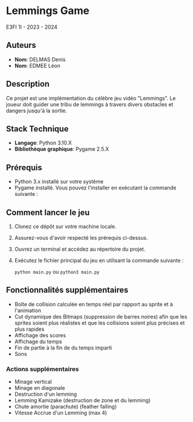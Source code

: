 # Lemmings Game
E3FI 1I - 2023 - 2024

## Auteurs
- **Nom**: DELMAS Denis
- **Nom**: EDMEE Léon

## Description
Ce projet est une implémentation du célèbre jeu vidéo "Lemmings". Le joueur doit guider une tribu de lemmings à travers divers obstacles et dangers jusqu'à la sortie.

## Stack Technique
- **Langage**: Python 3.10.X
- **Bibliothèque graphique**: Pygame 2.5.X

## Prérequis
- Python 3.x installé sur votre système
- Pygame installé. Vous pouvez l'installer en exécutant la commande suivante :

## Comment lancer le jeu
1. Clonez ce dépôt sur votre machine locale.
2. Assurez-vous d'avoir respecté les prérequis ci-dessus.
3. Ouvrez un terminal et accédez au répertoire du projet.
4. Exécutez le fichier principal du jeu en utilisant la commande suivante : 

    `python main.py` ou `python3 main.py`

## Fonctionnalités supplémentaires
- Boîte de collision calculée en temps réel par rapport au sprite et à l'animation
- Cut dynamique des Bitmaps (suppression de barres noires) afin que les sprites soient plus réalistes et que les collisions soient plus précises et plus rapides
- Affichage des scores
- Affichage du temps
- Fin de partie à la fin de du temps imparti
- Sons
### Actions supplémentaires
- Minage vertical
- Minage en diagonale
- Destruction d'un lemming
- Lemming Kamizake (destruction de zone et du lemming)
- Chute amortie (parachute) (feather falling)
- Vitesse Accrue d'un Lemming (max 4)
